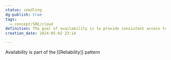 ```yaml
---
status: seedling
dg-publish: true
tags:
  - concept/SRE/cloud
definition: The goal of availability is to provide consistent access to your application or workload.
creation_date: 2024-05-02 23:14

---
```

Availability is part of the [[Reliability]] pattern

